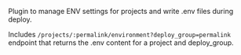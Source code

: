 Plugin to manage ENV settings for projects and write .env files during deploy.

Includes `/projects/:permalink/environment?deploy_group=permalink` endpoint that returns the .env content
for a project and deploy_group.
